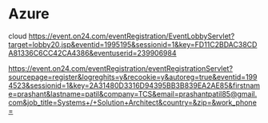 # Azure
cloud
https://event.on24.com/eventRegistration/EventLobbyServlet?target=lobby20.jsp&eventid=1995195&sessionid=1&key=FD11C2BDAC38CDA81336C6CC42CA4386&eventuserid=239906984

https://event.on24.com/eventRegistration/eventRegistrationServlet?sourcepage=register&logreghits=y&recookie=y&autoreg=true&eventid=1994523&sessionid=1&key=2A31480D3316D94395BB3B839EA2AE85&firstname=prashant&lastname=patil&company=TCS&email=prashantpatil85@gmail.com&job_title=Systems+/+Solution+Architect&country=&zip=&work_phone=

